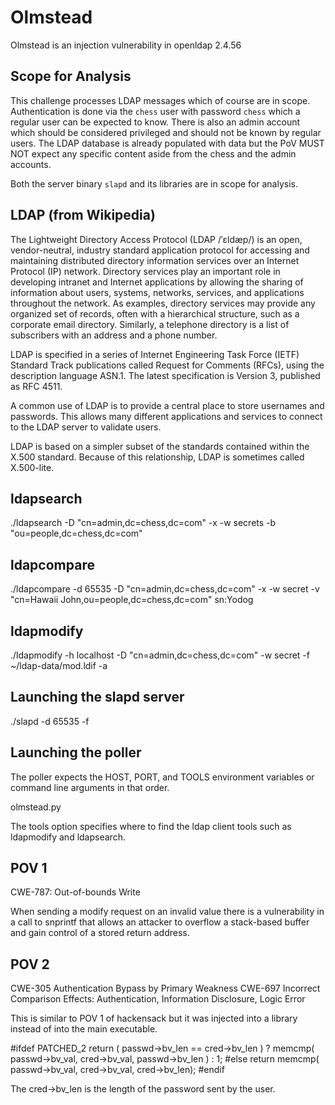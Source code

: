 # Olmstead

Olmstead is an injection vulnerability in openldap 2.4.56

## Scope for Analysis

This challenge processes LDAP messages which of course are in scope. Authentication is done via the ``chess`` user with password ``chess`` which a regular user can be expected to know. There is also an admin account which should be considered privileged and should not be known by regular users. The LDAP database is already populated with data but the PoV MUST NOT expect any specific content aside from the chess and the admin accounts. 

Both the server binary ``slapd`` and its libraries are in scope for analysis.

## LDAP (from Wikipedia)

The Lightweight Directory Access Protocol (LDAP /ˈɛldæp/) is an open, vendor-neutral, industry standard application protocol for accessing and maintaining distributed directory information services over an Internet Protocol (IP) network. Directory services play an important role in developing intranet and Internet applications by allowing the sharing of information about users, systems, networks, services, and applications throughout the network. As examples, directory services may provide any organized set of records, often with a hierarchical structure, such as a corporate email directory. Similarly, a telephone directory is a list of subscribers with an address and a phone number.

LDAP is specified in a series of Internet Engineering Task Force (IETF) Standard Track publications called Request for Comments (RFCs), using the description language ASN.1. The latest specification is Version 3, published as RFC 4511.

A common use of LDAP is to provide a central place to store usernames and passwords. This allows many different applications and services to connect to the LDAP server to validate users.

LDAP is based on a simpler subset of the standards contained within the X.500 standard. Because of this relationship, LDAP is sometimes called X.500-lite.

## ldapsearch

./ldapsearch -D "cn=admin,dc=chess,dc=com" -x -w secrets -b "ou=people,dc=chess,dc=com"

## ldapcompare

./ldapcompare -d 65535 -D "cn=admin,dc=chess,dc=com" -x -w secret -v "cn=Hawaii John,ou=people,dc=chess,dc=com" sn:Yodog

## ldapmodify

./ldapmodify -h localhost -D "cn=admin,dc=chess,dc=com" -w secret -f ~/ldap-data/mod.ldif -a


## Launching the slapd server

./slapd -d 65535 -f <path to config>

## Launching the poller

The poller expects the HOST, PORT, and TOOLS environment variables or command line arguments in that order.

olmstead.py <host> <port> <tools>

The tools option specifies where to find the ldap client tools such as ldapmodify and ldapsearch.


## POV 1

CWE-787: Out-of-bounds Write

When sending a modify request on an invalid value there is a vulnerability in a call to snprintf that allows an attacker to overflow a stack-based buffer and gain control of a stored return address.

## POV 2

CWE-305 Authentication Bypass by Primary Weakness
CWE-697 Incorrect Comparison
Effects: Authentication, Information Disclosure, Logic Error

This is similar to POV 1 of hackensack but it was injected into a library instead of into the main executable.

#ifdef PATCHED_2
		return ( passwd->bv_len == cred->bv_len ) ?
			memcmp( passwd->bv_val, cred->bv_val, passwd->bv_len )
			: 1;
#else
			return memcmp( passwd->bv_val, cred->bv_val, cred->bv_len);
#endif

The cred->bv_len is the length of the password sent by the user.



